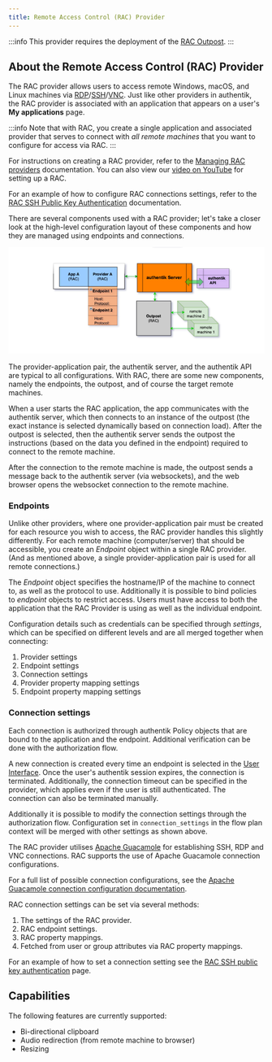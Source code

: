 ```yaml
---
title: Remote Access Control (RAC) Provider
---
```


:::info
This provider requires the deployment of the [RAC Outpost](../../outposts/index.mdx).
:::

## About the Remote Access Control (RAC) Provider

The RAC provider allows users to access remote Windows, macOS, and Linux machines via [RDP](https://en.wikipedia.org/wiki/Remote_Desktop_Protocol)/[SSH](https://en.wikipedia.org/wiki/Secure_Shell)/[VNC](https://en.wikipedia.org/wiki/Virtual_Network_Computing). Just like other providers in authentik, the RAC provider is associated with an application that appears on a user's **My applications** page.

:::info
Note that with RAC, you create a single application and associated provider that serves to connect with _all remote machines_ that you want to configure for access via RAC.
:::

For instructions on creating a RAC provider, refer to the [Managing RAC providers](./how-to-rac.md) documentation. You can also view our [video on YouTube](https://www.youtube.com/watch?v=9wahIBRV6Ts) for setting up a RAC.

For an example of how to configure RAC connections settings, refer to the [RAC SSH Public Key Authentication](./rac-public-key.md) documentation.

There are several components used with a RAC provider; let's take a closer look at the high-level configuration layout of these components and how they are managed using endpoints and connections.

![](./rac-v3.png)

The provider-application pair, the authentik server, and the authentik API are typical to all configurations. With RAC, there are some new components, namely the endpoints, the outpost, and of course the target remote machines.

When a user starts the RAC application, the app communicates with the authentik server, which then connects to an instance of the outpost (the exact instance is selected dynamically based on connection load). After the outpost is selected, then the authentik server sends the outpost the instructions (based on the data you defined in the endpoint) required to connect to the remote machine.

After the connection to the remote machine is made, the outpost sends a message back to the authentik server (via websockets), and the web browser opens the websocket connection to the remote machine.

### Endpoints

Unlike other providers, where one provider-application pair must be created for each resource you wish to access, the RAC provider handles this slightly differently. For each remote machine (computer/server) that should be accessible, you create an _Endpoint_ object within a single RAC provider. (And as mentioned above, a single provider-application pair is used for all remote connections.)

The _Endpoint_ object specifies the hostname/IP of the machine to connect to, as well as the protocol to use. Additionally it is possible to bind policies to _endpoint_ objects to restrict access. Users must have access to both the application that the RAC Provider is using as well as the individual endpoint.

Configuration details such as credentials can be specified through _settings_, which can be specified on different levels and are all merged together when connecting:

1. Provider settings
2. Endpoint settings
3. Connection settings
4. Provider property mapping settings
5. Endpoint property mapping settings

### Connection settings

Each connection is authorized through authentik Policy objects that are bound to the application and the endpoint. Additional verification can be done with the authorization flow.

A new connection is created every time an endpoint is selected in the [User Interface](../../../customize/interfaces/user/customization.mdx). Once the user's authentik session expires, the connection is terminated. Additionally, the connection timeout can be specified in the provider, which applies even if the user is still authenticated. The connection can also be terminated manually.

Additionally it is possible to modify the connection settings through the authorization flow. Configuration set in `connection_settings` in the flow plan context will be merged with other settings as shown above.

The RAC provider utilises [Apache Guacamole](https://guacamole.apache.org/) for establishing SSH, RDP and VNC connections. RAC supports the use of Apache Guacamole connection configurations.

For a full list of possible connection configurations, see the [Apache Guacamole connection configuration documentation](https://guacamole.apache.org/doc/gug/configuring-guacamole.html#configuring-connections).

RAC connection settings can be set via several methods:

1. The settings of the RAC provider.
2. RAC endpoint settings.
3. RAC property mappings.
4. Fetched from user or group attributes via RAC property mappings.

For an example of how to set a connection setting see the [RAC SSH public key authentication](./rac-public-key.md) page.

## Capabilities

The following features are currently supported:

- Bi-directional clipboard
- Audio redirection (from remote machine to browser)
- Resizing
